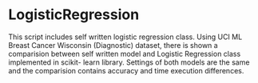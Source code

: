 # LogisticRegression

This script includes self written logistic regression class. Using UCI ML Breast Cancer Wisconsin (Diagnostic) dataset, there is shown a comparision between self written model and Logistic Regression class implemented in scikit- learn library. Settings of both models are the same and the comparision contains accuracy and time execution differences.
